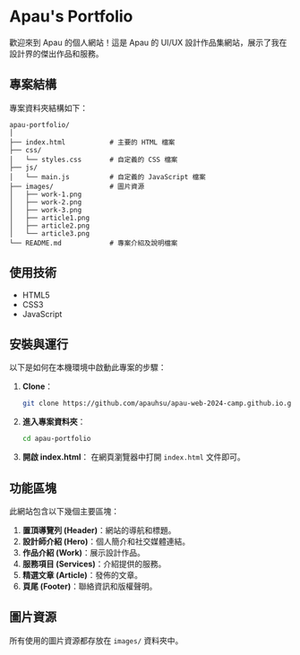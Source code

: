 # Apau's Portfolio

歡迎來到 Apau 的個人網站！這是 Apau 的 UI/UX 設計作品集網站，展示了我在設計界的傑出作品和服務。

## 專案結構

專案資料夾結構如下：
```plaintext
apau-portfolio/
│
├── index.html           # 主要的 HTML 檔案
├── css/
│   └── styles.css       # 自定義的 CSS 檔案
├── js/                  
│   └── main.js          # 自定義的 JavaScript 檔案 
├── images/              # 圖片資源
│   ├── work-1.png
│   ├── work-2.png
│   ├── work-3.png
│   ├── article1.png
│   ├── article2.png
│   └── article3.png
└── README.md            # 專案介紹及說明檔案
```

## 使用技術

- HTML5
- CSS3
- JavaScript

## 安裝與運行

以下是如何在本機環境中啟動此專案的步驟：

1. **Clone**：
	```bash
	git clone https://github.com/apauhsu/apau-web-2024-camp.github.io.git
	```
2. **進入專案資料夾**：
	```bash
	cd apau-portfolio
	```
3. **開啟 index.html**：
	在網頁瀏覽器中打開 `index.html` 文件即可。

## 功能區塊

此網站包含以下幾個主要區塊：

1. **置頂導覽列 (Header)**：網站的導航和標題。
2. **設計師介紹 (Hero)**：個人簡介和社交媒體連結。
3. **作品介紹 (Work)**：展示設計作品。
4. **服務項目 (Services)**：介紹提供的服務。
5. **精選文章 (Article)**：發佈的文章。
6. **頁尾 (Footer)**：聯絡資訊和版權聲明。

## 圖片資源

所有使用的圖片資源都存放在 `images/` 資料夾中。
